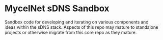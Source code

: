# MycelNet sDNS Sandbox

Sandbox code for developing and iterating on various components and ideas within the sDNS stack. Aspects of this repo may mature to standalone projects or otherwise migrate from this core repo as they mature.
